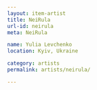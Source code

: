 ```yaml
---
layout: item-artist
title: NeiRula
url-id: neirula
meta: NeiRula

name: Yulia Levchenko
location: Kyiv, Ukraine

category: artists
permalink: artists/neirula/

---
```



